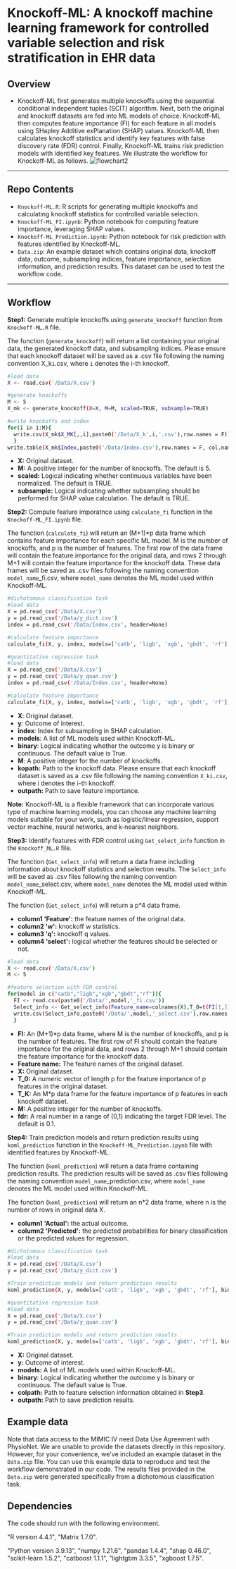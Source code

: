 # Knockoff-ML: A knockoff machine learning framework for controlled variable selection and risk stratification in EHR data <br/>
## Overview
* Knockoff-ML first generates multiple knockoffs using the sequential conditional independent tuples (SCIT) algorithm. Next, both the original and knockoff datasets are fed into ML models of choice. Knockoff-ML then computes feature importance (FI) for each feature in all models using SHapley Additive exPlanation (SHAP) values. Knockoff-ML then calculates knockoff statistics and identify key features with false discovery rate (FDR) control. Finally, Knockoff-ML trains risk prediction models with identified key features. We illustrate the workflow for Knockoff-ML as follows.
![flowchart2](https://github.com/user-attachments/assets/7c8373e5-4ee0-49d2-bacc-0a539304528d)
---
## Repo Contents
* `Knockoff-ML.R`: R scripts for generating multiple knockoffs and calculating knockoff statistics for controlled variable selection.
* `Knockoff-ML_FI.ipynb`: Python notebook for computing feature importance, leveraging SHAP values.
* `Knockoff-ML_Prediction.ipynb`: Python notebook for risk prediction with features identified by Knockoff-ML.
* `Data.zip`: An example dataset which contains original data, knockoff data, outcome, subsampling indices, feature importance, selection information, and prediction results. This dataset can be used to test the workflow code.

---

## Workflow
**Step1:** Generate multiple knockoffs using `generate_knockoff` function from `Knockoff-ML.R` file.<br/>

The function (`generate_knockoff`) will return a list containing your original data, the generated knockoff data, and subsampling indices. Please ensure that each knockoff dataset will be saved as a .csv file following the naming convention X_k`i`.csv, where `i` denotes the i-th knockoff.<br/>
```bash
#load data
X <- read.csv('/Data/X.csv')

#generate knockoffs
M <- 5
X_mk <- generate_knockoff(X=X, M=M, scaled=TRUE, subsample=TRUE)

#write knockoffs and index
for(i in 1:M){
  write.csv(X_mk$X_MK[,,i],paste0('/Data/X_k',i,'.csv'),row.names = F))
  }
write.table(X_mk$Index,paste0('/Data/Index.csv'),row.names = F, col.names = F)
```
- **X:** Original dataset. <br/>
- **M:** A positive integer for the number of knockoffs. The default is 5.<br/>
- **scaled:** Logical indicating whether continuous variables have been normalized. The default is TRUE.<br/>
- **subsample:** Logical indicating whether subsampling should be performed for SHAP value calculation. The default is TRUE. <br/>

**Step2:** Compute feature imporatnce using `calculate_fi` function in the `Knockoff-ML_FI.ipynb` file. <br/>

The function (`calculate_fi`) will return an (M+1)*p data frame which contains feature importance for each specific ML model. M is the number of knockoffs, and p is the number of features. The first row of the data frame will contain the feature importance for the original data, and rows 2 through M+1 will contain the feature importance for the knockoff data. These data frames will be saved as .csv files following the naming convention `model_name`_fi.csv, where `model_name` denotes the ML model used within Knockoff-ML. <br/>
```bash
#dichotomous classification task
#load data 
X = pd.read_csv('/Data/X.csv')
y = pd.read_csv('/Data/y_dict.csv')
index = pd.read_csv('/Data/Index.csv', header=None)

#calculate feature importance
calculate_fi(X, y, index, models=['catb', 'ligb', 'xgb', 'gbdt', 'rf'], binary=True, M=5, kopath='/Data', outpath='/Data')

#quantitative regression task
#load data 
X = pd.read_csv('/Data/X.csv')
y = pd.read_csv('/Data/y_quan.csv')
index = pd.read_csv('/Data/Index.csv', header=None)

#calculate feature importance
calculate_fi(X, y, index, models=['catb', 'ligb', 'xgb', 'gbdt', 'rf'], binary=False, M=5, kopath='/Data', outpath='/Data')
```
- **X**: Original dataset. <br/>
- **y**: Outcome of interest.<br/>
- **index**: Index for subsampling in SHAP calculation.<br/>
- **models**: A list of ML models used within Knockoff-ML.<br/>
- **binary**: Logical indicating whether the outcome y is binary or continuous. The default value is True.<br/>
- **M**: A positive integer for the number of knockoffs.<br/>
- **kopath:** Path to the knockoff data. Please ensure that each knockoff dataset is saved as a .csv file following the naming convention `X_ki.csv`, where i denotes the i-th knockoff.<br/>
- **outpath:** Path to save feature importance.<br/>

**Note:** Knockoff-ML is a flexible framework that can incorporate various type of machine learning models, you can choose any machine learning models suitable for your work, such as logistic/linear regression, support vector machine, neural networks, and k-nearest neighbors.<br/>

**Step3:** Identify features with FDR control using `Get_select_info` function in the `Knockoff_ML.R` file.<br/>

The function (`Get_select_info`) will return a data frame including information about knockoff statistics and selection results. The `Select_info` will be saved as .csv files following the naming convention `model_name`_select.csv, where `model_name` denotes the ML model used within Knockoff-ML.<br/>

The function (`Get_select_info`) will return a p*4 data frame.
- **column1 'Feature':** the feature names of the original data.
- **column2 'w':** knockoff w statistics.
- **column3 'q':** knockoff q values.
- **column4 'select':** logical whether the features should be selected or not.
```bash
#load data
X <- read.csv('/Data/X.csv')
M <- 5

#feature selection with FDR control
for(model in c("catb","ligb","xgb","gbdt","rf")){
  FI <- read.csv(paste0('/Data/',model,'_fi.csv'))
  Select_info <- Get_select_info(Feature_name=colnames(X),T_0=t(FI[1,]),T_K=FI[2:M+1,],M=M,fdr=0.1),
  write.csv(Select_info,paste0('/Data/',model,'_select.csv'),row.names = F)
  }
```
- **FI:** An (M+1)*p data frame, where M is the number of knockoffs, and p is the number of features. The first row of FI should contain the feature importance for the original data, and rows 2 through M+1 should contain the feature importance for the knockoff data. <br/>
- **Feature name:** The feature names of the original dataset.<br/>
- **X:** Original dataset. <br/>
- **T_0:** A numeric vector of length p for the feature importance of p features in the original dataset.
- **T_K:** An M*p data frame for the feature importance of p features in each knockoff dataset.
- **M:** A positive integer for the number of knockoffs.<br/>
- **fdr:** A real number in a range of (0,1) indicating the target FDR level. The default is 0.1.<br/>

**Step4:** Train prediction models and return prediction results using `koml_prediction` function in the `Knockoff-ML_Prediction.ipynb` file with identified features by Knockoff-ML.<br/>

The function (`koml_prediction`) will return a data frame containing prediction results. The prediction results will be saved as .csv files following the naming convention `model_name`_prediction.csv, where `model_name` denotes the ML model used within Knockoff-ML.<br/>

The function (`koml_prediction`) will return an n*2 data frame, where n is the number of rows in original data X.
- **column1 'Actual':** the actual outcome.
- **column2 'Predicted':** the predicted probabilities for binary classification or the predicted values for regression.
```bash
#dichotomous classification task
#load data
X = pd.read_csv('/Data/X.csv')
y = pd.read_csv('/Data/y_dict.csv')

#Train prediction models and return prediction results
koml_prediction(X, y, models=['catb', 'ligb', 'xgb', 'gbdt', 'rf'], binary=True, colpath='/Data',outpath='/Data')

#quantitative regression task
#load data
X = pd.read_csv('/Data/X.csv')
y = pd.read_csv('/Data/y_quan.csv')

#Train prediction models and return prediction results
koml_prediction(X, y, models=['catb', 'ligb', 'xgb', 'gbdt', 'rf'], binary=False, colpath='/Data',outpath='/Data')
```
- **X:** Original dataset. <br/>
- **y:** Outcome of interest.<br/>
- **models:** A list of ML models used within Knockoff-ML.<br/>
- **binary**: Logical indicating whether the outcome y is binary or continuous. The default value is True.<br/>
- **colpath:** Path to feature selection information obtained in **Step3**.<br/>
- **outpath:** Path to save prediction results.<br/>

## Example data
Note that data access to the MIMIC IV need Data Use Agreement with PhysioNet. We are unable to provide the datasets directly in this repository. However, for your convenience, we've included an example dataset in the `Data.zip` file. You can use this example data to reproduce and test the workflow demonstrated in our code. The results files provided in the `Data.zip` were generated specifically from a dichotomous classification task.

## Dependencies
The code should run with the following environment.

"R version 4.4.1", "Matrix 1.7.0".

"Python version 3.9.13", "numpy 1.21.6", "pandas 1.4.4", "shap 0.46.0", "scikit-learn 1.5.2", "catboost 1.1.1", "lightgbm 3.3.5", "xgboost 1.7.5". 
